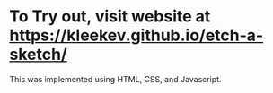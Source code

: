 # To Try out, visit website at https://kleekev.github.io/etch-a-sketch/
This was implemented using HTML, CSS, and Javascript.

